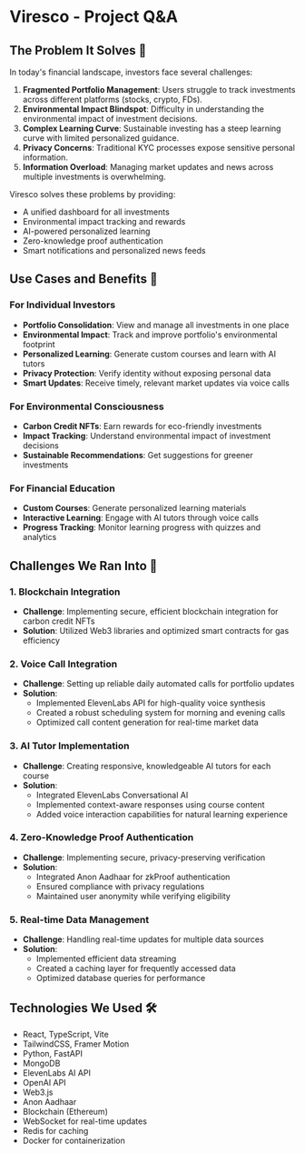 # Viresco - Project Q&A

## The Problem It Solves 🎯

In today's financial landscape, investors face several challenges:

1. **Fragmented Portfolio Management**: Users struggle to track investments across different platforms (stocks, crypto, FDs).
2. **Environmental Impact Blindspot**: Difficulty in understanding the environmental impact of investment decisions.
3. **Complex Learning Curve**: Sustainable investing has a steep learning curve with limited personalized guidance.
4. **Privacy Concerns**: Traditional KYC processes expose sensitive personal information.
5. **Information Overload**: Managing market updates and news across multiple investments is overwhelming.

Viresco solves these problems by providing:

- A unified dashboard for all investments
- Environmental impact tracking and rewards
- AI-powered personalized learning
- Zero-knowledge proof authentication
- Smart notifications and personalized news feeds

## Use Cases and Benefits 🚀

### For Individual Investors
- **Portfolio Consolidation**: View and manage all investments in one place
- **Environmental Impact**: Track and improve portfolio's environmental footprint
- **Personalized Learning**: Generate custom courses and learn with AI tutors
- **Privacy Protection**: Verify identity without exposing personal data
- **Smart Updates**: Receive timely, relevant market updates via voice calls

### For Environmental Consciousness
- **Carbon Credit NFTs**: Earn rewards for eco-friendly investments
- **Impact Tracking**: Understand environmental impact of investment decisions
- **Sustainable Recommendations**: Get suggestions for greener investments

### For Financial Education
- **Custom Courses**: Generate personalized learning materials
- **Interactive Learning**: Engage with AI tutors through voice calls
- **Progress Tracking**: Monitor learning progress with quizzes and analytics

## Challenges We Ran Into 🤔

### 1. Blockchain Integration
- **Challenge**: Implementing secure, efficient blockchain integration for carbon credit NFTs
- **Solution**: Utilized Web3 libraries and optimized smart contracts for gas efficiency

### 2. Voice Call Integration
- **Challenge**: Setting up reliable daily automated calls for portfolio updates
- **Solution**: 
  - Implemented ElevenLabs API for high-quality voice synthesis
  - Created a robust scheduling system for morning and evening calls
  - Optimized call content generation for real-time market data

### 3. AI Tutor Implementation
- **Challenge**: Creating responsive, knowledgeable AI tutors for each course
- **Solution**:
  - Integrated ElevenLabs Conversational AI
  - Implemented context-aware responses using course content
  - Added voice interaction capabilities for natural learning experience

### 4. Zero-Knowledge Proof Authentication
- **Challenge**: Implementing secure, privacy-preserving verification
- **Solution**:
  - Integrated Anon Aadhaar for zkProof authentication
  - Ensured compliance with privacy regulations
  - Maintained user anonymity while verifying eligibility

### 5. Real-time Data Management
- **Challenge**: Handling real-time updates for multiple data sources
- **Solution**:
  - Implemented efficient data streaming
  - Created a caching layer for frequently accessed data
  - Optimized database queries for performance

## Technologies We Used 🛠️

- React, TypeScript, Vite
- TailwindCSS, Framer Motion
- Python, FastAPI
- MongoDB
- ElevenLabs AI API
- OpenAI API
- Web3.js
- Anon Aadhaar
- Blockchain (Ethereum)
- WebSocket for real-time updates
- Redis for caching
- Docker for containerization 